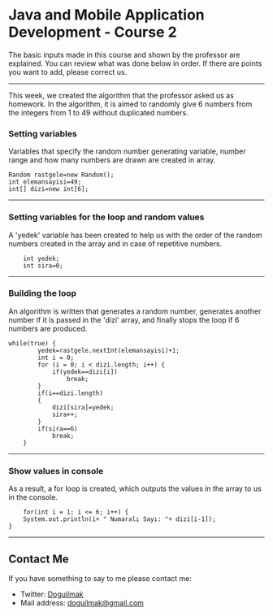 
# Java and Mobile Application Development - Course 2

The basic inputs made in this course and shown by the professor are explained. You can review what was done below in order. If there are points you want to add, please correct us.

---

This week, we created the algorithm that the professor asked us as homework. In the algorithm, it is aimed to randomly give 6 numbers from the integers from 1 to 49 without duplicated numbers.

### Setting variables

Variables that specify the random number generating variable, number range and how many numbers are drawn are created in array.

    Random rastgele=new Random();
	int elemansayisi=49;
	int[] dizi=new int[6];

---

### Setting variables for the loop and random values

A 'yedek' variable has been created to help us with the order of the random numbers created in the array and in case of repetitive numbers.

    
		int yedek;
		int sira=0;

---

### Building the loop

An algorithm is written that generates a random number, generates another number if it is passed in the 'dizi' array, and finally stops the loop if 6 numbers are produced.


    while(true) {
			yedek=rastgele.nextInt(elemansayisi)+1;
			int i = 0;
			for (i = 0; i < dizi.length; i++) {
				if(yedek==dizi[i])
					break;
			}
			if(i==dizi.length)
			{
				dizi[sira]=yedek;
				sira++;
			}
			if(sira==6)
				break;
		}

---

### Show values ​​in console

As a result, a for loop is created, which outputs the values ​​in the array to us in the console.

    	for(int i = 1; i <= 6; i++)	{
		System.out.println(i+ " Numaralı Sayı: "+ dizi[i-1]);
	}

---

## Contact Me

If you have something to say to me please contact me: 

 - Twitter: [Doguilmak](https://twitter.com/Doguilmak) 
 - Mail address: doguilmak@gmail.com
